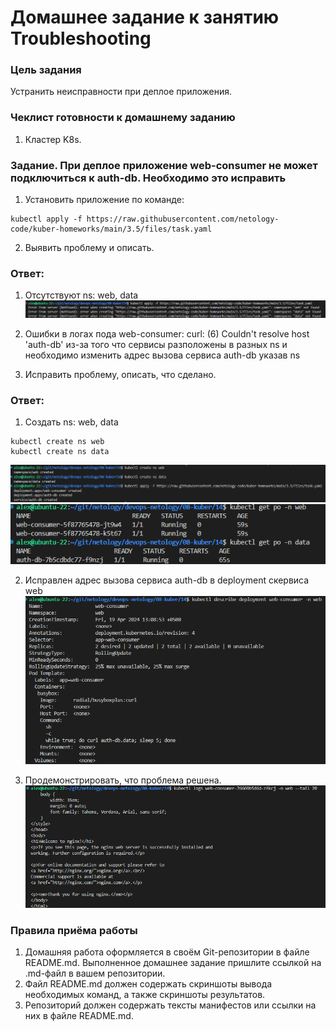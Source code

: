 # Домашнее задание к занятию Troubleshooting

### Цель задания

Устранить неисправности при деплое приложения.

### Чеклист готовности к домашнему заданию

1. Кластер K8s.

### Задание. При деплое приложение web-consumer не может подключиться к auth-db. Необходимо это исправить

1. Установить приложение по команде:
```shell
kubectl apply -f https://raw.githubusercontent.com/netology-code/kuber-homeworks/main/3.5/files/task.yaml
```
2. Выявить проблему и описать.
### Ответ:
1. Отсутствуют ns: web, data
![ScreenShot](https://github.com/estomper/devops-netology/blob/main/08-kuber/15/img/1.png)  

2. Ошибки в логах пода web-consumer: curl: (6) Couldn't resolve host 'auth-db' из-за того что сервисы разположены в разных ns и необходимо изменить адрес вызова сервиса auth-db указав ns

3. Исправить проблему, описать, что сделано.
### Ответ:
1. Создать ns: web, data
```
kubectl create ns web
kubectl create ns data
```
![ScreenShot](https://github.com/estomper/devops-netology/blob/main/08-kuber/15/img/2.png) 
![ScreenShot](https://github.com/estomper/devops-netology/blob/main/08-kuber/15/img/3.png)  

2. Исправлен адрес вызова сервиса auth-db в deployment скервиса web
![ScreenShot](https://github.com/estomper/devops-netology/blob/main/08-kuber/15/img/4.png) 

4. Продемонстрировать, что проблема решена.
![ScreenShot](https://github.com/estomper/devops-netology/blob/main/08-kuber/15/img/5.png) 


### Правила приёма работы

1. Домашняя работа оформляется в своём Git-репозитории в файле README.md. Выполненное домашнее задание пришлите ссылкой на .md-файл в вашем репозитории.
2. Файл README.md должен содержать скриншоты вывода необходимых команд, а также скриншоты результатов.
3. Репозиторий должен содержать тексты манифестов или ссылки на них в файле README.md.